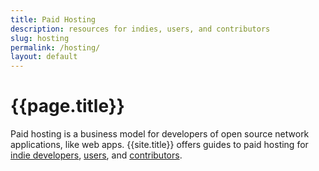 ```yaml
---
title: Paid Hosting
description: resources for indies, users, and contributors
slug: hosting
permalink: /hosting/
layout: default
---
```


# {{page.title}}

Paid hosting is a business model for developers of open source network applications, like web apps.  {{site.title}} offers guides to paid hosting for [indie developers](./indies), [users](./users), and [contributors](./contributors).
